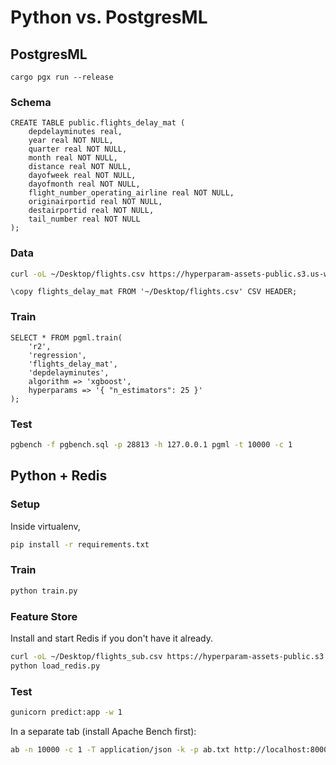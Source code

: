 # Python vs. PostgresML

## PostgresML

```
cargo pgx run --release
```

### Schema

```postgresql
CREATE TABLE public.flights_delay_mat (
    depdelayminutes real,
    year real NOT NULL,
    quarter real NOT NULL,
    month real NOT NULL,
    distance real NOT NULL,
    dayofweek real NOT NULL,
    dayofmonth real NOT NULL,
    flight_number_operating_airline real NOT NULL,
    originairportid real NOT NULL,
    destairportid real NOT NULL,
    tail_number real NOT NULL
);
```

### Data

```bash
curl -oL ~/Desktop/flights.csv https://hyperparam-assets-public.s3.us-west-2.amazonaws.com/benchmarks/flights.csv
```

```postgresql
\copy flights_delay_mat FROM '~/Desktop/flights.csv' CSV HEADER;
```

### Train

```postgresql
SELECT * FROM pgml.train(
	'r2',
	'regression',
	'flights_delay_mat',
	'depdelayminutes',
	algorithm => 'xgboost',
	hyperparams => '{ "n_estimators": 25 }'
);
```

### Test

```bash
pgbench -f pgbench.sql -p 28813 -h 127.0.0.1 pgml -t 10000 -c 1
```

## Python + Redis

### Setup

Inside virtualenv,

```bash
pip install -r requirements.txt
```

### Train

```bash
python train.py
```

### Feature Store

Install and start Redis if you don't have it already.

```bash
curl -oL ~/Desktop/flights_sub.csv https://hyperparam-assets-public.s3.us-west-2.amazonaws.com/benchmarks/flights_sub.csv
python load_redis.py
```

### Test

```bash
gunicorn predict:app -w 1
```

In a separate tab (install Apache Bench first):

```bash
ab -n 10000 -c 1 -T application/json -k -p ab.txt http://localhost:8000/
```



